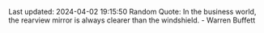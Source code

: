 Last updated: 2024-04-02 19:15:50
Random Quote: In the business world, the rearview mirror is always clearer than the windshield. - Warren Buffett